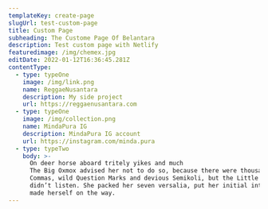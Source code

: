 ```yaml
---
templateKey: create-page
slugUrl: test-custom-page
title: Custom Page
subheading: The Custome Page Of Belantara
description: Test custom page with Netlify
featuredimage: /img/chemex.jpg
editDate: 2022-01-12T16:36:45.281Z
contentType:
  - type: typeOne
    image: /img/link.png
    name: ReggaeNusantara
    description: My side project
    url: https://reggaenusantara.com
  - type: typeOne
    image: /img/collection.png
    name: MindaPura IG
    description: MindaPura IG account
    url: https://instagram.com/minda.pura
  - type: typeTwo
    body: >-
      On deer horse aboard tritely yikes and much
      The Big Oxmox advised her not to do so, because there were thousands of bad
      Commas, wild Question Marks and devious Semikoli, but the Little Blind Text
      didn’t listen. She packed her seven versalia, put her initial into the belt and
      made herself on the way.
---
```

